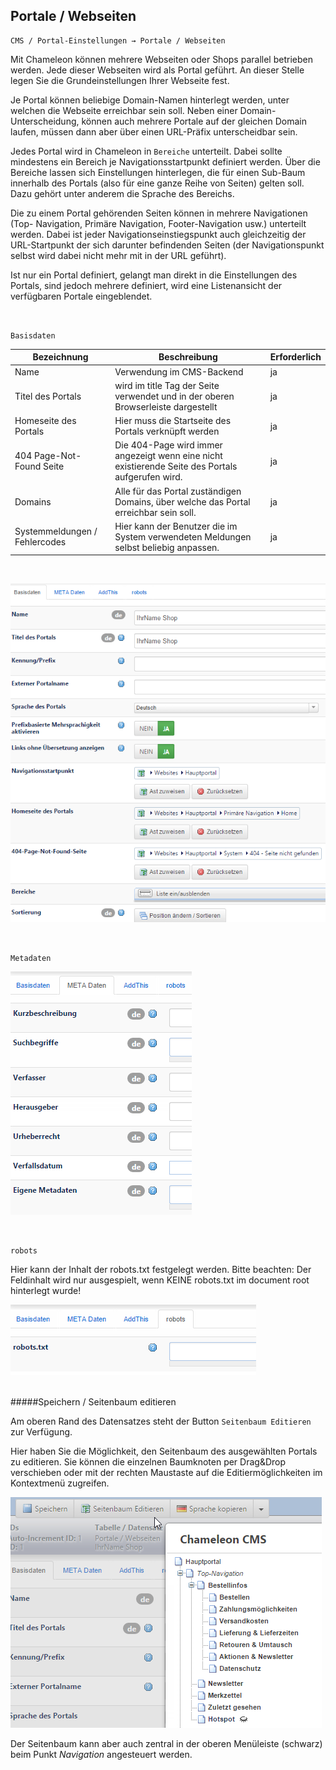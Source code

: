 ## Portale / Webseiten

    CMS / Portal-Einstellungen → Portale / Webseiten

Mit Chameleon können mehrere Webseiten oder Shops parallel betrieben werden. Jede dieser Webseiten wird als Portal geführt. An dieser Stelle legen Sie die Grundeinstellungen Ihrer Webseite fest.

Je Portal können beliebige Domain-Namen hinterlegt werden, unter welchen die Webseite erreichbar sein soll. Neben einer Domain-Unterscheidung, können auch mehrere Portale auf der gleichen Domain laufen, müssen dann aber über einen URL-Präfix unterscheidbar sein.

Jedes Portal wird in Chameleon in `Bereiche` unterteilt. Dabei sollte mindestens ein Bereich je Navigationsstartpunkt definiert werden. Über die Bereiche lassen sich Einstellungen hinterlegen, die für einen Sub-Baum innerhalb des Portals (also für eine ganze Reihe von Seiten) gelten soll. Dazu gehört unter anderem die Sprache des Bereichs.

Die zu einem Portal gehörenden Seiten können in mehrere Navigationen (Top- Navigation, Primäre Navigation, Footer-Navigation usw.) unterteilt werden. Dabei ist jeder Navigationseinstiegspunkt auch gleichzeitig der URL-Startpunkt der sich darunter befindenden Seiten (der Navigationspunkt selbst wird dabei nicht mehr mit in der URL geführt).

Ist nur ein Portal definiert, gelangt man direkt in die Einstellungen des Portals, sind jedoch mehrere definiert, wird eine Listenansicht der verfügbaren Portale eingeblendet.

<br> 


`Basisdaten`


| Bezeichnung | Beschreibung | Erforderlich |
| -- | -- | -- |
| Name | Verwendung im CMS-Backend | ja |
| Titel des Portals | wird im title Tag der Seite verwendet und in der oberen Browserleiste dargestellt | ja |
| Homeseite des Portals | Hier muss die Startseite des Portals verknüpft werden | ja |
| 404 Page-Not-Found Seite | Die 404-Page wird immer angezeigt wenn eine nicht existierende Seite des Portals aufgerufen wird. | ja |
| Domains | Alle für das Portal zuständigen Domains, über welche das Portal erreichbar sein soll. | ja |
| Systemmeldungen / Fehlercodes | Hier kann der Benutzer die im System verwendeten Meldungen selbst beliebig anpassen. | ja |

<br>

![](/assets/portal_basisdaten.png)

<br>

`Metadaten`

![](/assets/portal_metadaten.png)

<br>

`robots`

Hier kann der Inhalt der robots.txt festgelegt werden. Bitte beachten: Der Feldinhalt wird nur ausgespielt, wenn KEINE robots.txt im document root hinterlegt wurde!

![](bild3.png)

<br>
#####Speichern / Seitenbaum editieren

Am oberen Rand des Datensatzes steht der Button `Seitenbaum Editieren` zur Verfügung.

Hier haben Sie die Möglichkeit, den Seitenbaum des ausgewählten Portals zu editieren. Sie können die einzelnen Baumknoten per Drag&Drop verschieben oder mit der rechten Maustaste auf die Editiermöglichkeiten im Kontextmenü
zugreifen.

![](/assets/portal_seitenbaum.png)

Der Seitenbaum kann aber auch zentral in der oberen Menüleiste (schwarz) beim Punkt *Navigation* angesteuert werden.

